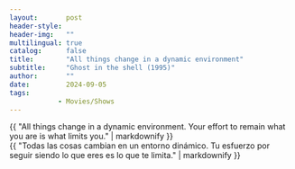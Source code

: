 ```yaml
---
layout:       post
header-style: 
header-img:   ""
multilingual: true
catalog:      false
title:        "All things change in a dynamic environment"
subtitle:     "Ghost in the shell (1995)"
author:       ""
date:         2024-09-05 
tags:
            - Movies/Shows
---
```


<div class="en post-container">
    {{ "All things change in a dynamic environment. Your effort to remain what you are is what limits you." | markdownify }}
</div>

<div class="es post-container">
    {{ "Todas las cosas cambian en un entorno dinámico. Tu esfuerzo por seguir siendo lo que eres es lo que te limita." | markdownify }}
</div>
